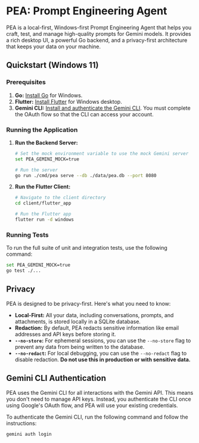 # PEA: Prompt Engineering Agent

PEA is a local-first, Windows-first Prompt Engineering Agent that helps you craft, test, and manage high-quality prompts for Gemini models. It provides a rich desktop UI, a powerful Go backend, and a privacy-first architecture that keeps your data on your machine.

## Quickstart (Windows 11)

### Prerequisites

1.  **Go:** [Install Go](https://golang.org/doc/install) for Windows.
2.  **Flutter:** [Install Flutter](https://flutter.dev/docs/get-started/install/windows) for Windows desktop.
3.  **Gemini CLI:** [Install and authenticate the Gemini CLI](https://ai.google.dev/tutorials/gemini_cli_quickstart). You must complete the OAuth flow so that the CLI can access your account.

### Running the Application

1.  **Run the Backend Server:**

    ```bash
    # Set the mock environment variable to use the mock Gemini server
    set PEA_GEMINI_MOCK=true

    # Run the server
    go run ./cmd/pea serve --db ./data/pea.db --port 8080
    ```

2.  **Run the Flutter Client:**

    ```bash
    # Navigate to the client directory
    cd client/flutter_app

    # Run the Flutter app
    flutter run -d windows
    ```

### Running Tests

To run the full suite of unit and integration tests, use the following command:

```bash
set PEA_GEMINI_MOCK=true
go test ./...
```

## Privacy

PEA is designed to be privacy-first. Here's what you need to know:

*   **Local-First:** All your data, including conversations, prompts, and attachments, is stored locally in a SQLite database.
*   **Redaction:** By default, PEA redacts sensitive information like email addresses and API keys before storing it.
*   **`--no-store`:** For ephemeral sessions, you can use the `--no-store` flag to prevent any data from being written to the database.
*   **`--no-redact`:** For local debugging, you can use the `--no-redact` flag to disable redaction. **Do not use this in production or with sensitive data.**

## Gemini CLI Authentication

PEA uses the Gemini CLI for all interactions with the Gemini API. This means you don't need to manage API keys. Instead, you authenticate the CLI once using Google's OAuth flow, and PEA will use your existing credentials.

To authenticate the Gemini CLI, run the following command and follow the instructions:

```bash
gemini auth login
```
